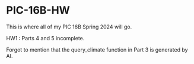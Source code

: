 # PIC-16B-HW
This is where all of my PIC 16B Spring 2024 will go.

HW1 : 
  Parts 4 and 5 incomplete.
  
  Forgot to mention that the query_climate function in Part 3 is generated by AI.
